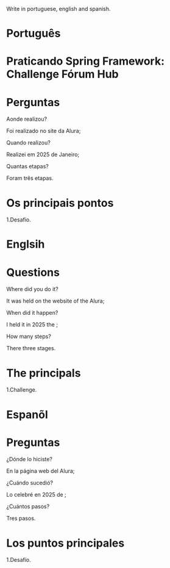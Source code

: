 Write in portuguese, english and spanish.

# Português

# Praticando Spring Framework: Challenge Fórum Hub

# Perguntas

Aonde realizou?

Foi realizado no site da Alura;

Quando realizou?

Realizei em 2025 de Janeiro;

Quantas etapas?

Foram três etapas.

# Os principais pontos

1.Desafio.

# Englsih

#

# Questions

Where did you do it?

It was held on the website of the Alura;

When did it happen?

I held it in 2025 the ;

How many steps?

There three stages.

# The principals

1.Challenge.

# Espanõl

# 

# Preguntas

¿Dónde lo hiciste?

En la página web del Alura;

¿Cuándo sucedió?

Lo celebré en 2025 de ;

¿Cuántos pasos?

Tres pasos.

# Los puntos principales

1.Desafío.

